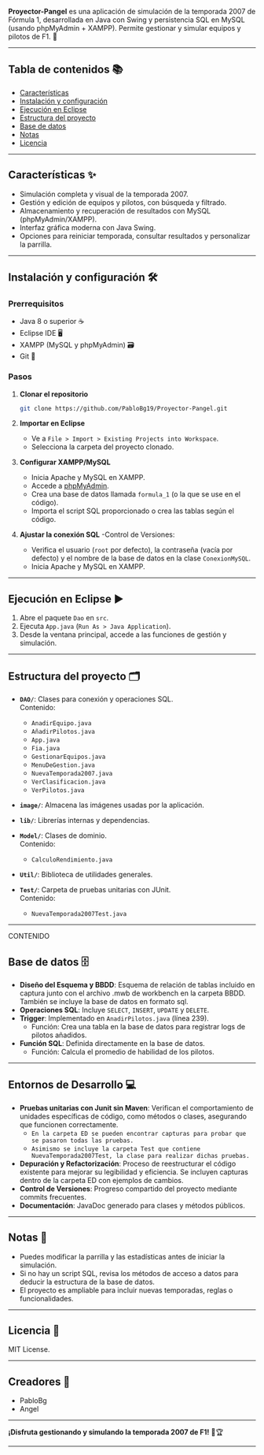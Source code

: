 
**Proyector-Pangel** es una aplicación de simulación de la temporada 2007 de Fórmula 1, desarrollada en Java con Swing y persistencia SQL en MySQL (usando phpMyAdmin + XAMPP). Permite gestionar y simular equipos y pilotos de F1. 🏁

---

## Tabla de contenidos 📚

- [Características](#características)
- [Instalación y configuración](#instalación-y-configuración)
- [Ejecución en Eclipse](#ejecución-en-eclipse)
- [Estructura del proyecto](#estructura-del-proyecto)
- [Base de datos](#base-de-datos)
- [Notas](#notas)
- [Licencia](#licencia)

---

## Características ✨

- Simulación completa y visual de la temporada 2007.
- Gestión y edición de equipos y pilotos, con búsqueda y filtrado.
- Almacenamiento y recuperación de resultados con MySQL (phpMyAdmin/XAMPP).
- Interfaz gráfica moderna con Java Swing.
- Opciones para reiniciar temporada, consultar resultados y personalizar la parrilla.

---

## Instalación y configuración 🛠️

### Prerrequisitos

- Java 8 o superior ☕
- Eclipse IDE 🖥️
- XAMPP (MySQL y phpMyAdmin) 🗃️
- Git 🔗

### Pasos

1. **Clonar el repositorio**  
   ```bash
   git clone https://github.com/PabloBg19/Proyector-Pangel.git
   ```

2. **Importar en Eclipse**  
   - Ve a `File > Import > Existing Projects into Workspace`.  
   - Selecciona la carpeta del proyecto clonado.

3. **Configurar XAMPP/MySQL**  
   - Inicia Apache y MySQL en XAMPP.  
   - Accede a [phpMyAdmin](http://localhost/phpmyadmin).  
   - Crea una base de datos llamada `formula_1` (o la que se use en el código).  
   - Importa el script SQL proporcionado o crea las tablas según el código.

4. **Ajustar la conexión SQL**
   -Control de Versiones: 
   - Verifica el usuario (`root` por defecto), la contraseña (vacía por defecto) y el nombre de la base de datos en la clase `ConexionMySQL`.
   - Inicia Apache y MySQL en XAMPP.  

---

## Ejecución en Eclipse ▶️

1. Abre el paquete `Dao` en `src`.  
2. Ejecuta `App.java` (`Run As > Java Application`).  
3. Desde la ventana principal, accede a las funciones de gestión y simulación.

---

## Estructura del proyecto 🗂️

- **`DAO/`**: Clases para conexión y operaciones SQL.  
  Contenido:  
  - `AnadirEquipo.java`  
  - `AñadirPilotos.java`  
  - `App.java`  
  - `Fia.java`  
  - `GestionarEquipos.java`  
  - `MenuDeGestion.java`  
  - `NuevaTemporada2007.java`  
  - `VerClasificacion.java`  
  - `VerPilotos.java`  

- **`image/`**: Almacena las imágenes usadas por la aplicación.  

- **`lib/`**: Librerías internas y dependencias.  

- **`Model/`**: Clases de dominio.  
  Contenido:  
  - `CalculoRendimiento.java`  

- **`Util/`**: Biblioteca de utilidades generales.  

- **`Test/`**: Carpeta de pruebas unitarias con JUnit.  
  Contenido:  
  - `NuevaTemporada2007Test.java`  

---
CONTENIDO

## Base de datos 🗄️

- **Diseño del Esquema y BBDD**: Esquema de relación de tablas incluido en captura junto con el archivo .mwb de workbench en la carpeta BBDD. También se incluye la base de datos en formato sql. 
- **Operaciones SQL**: Incluye `SELECT`, `INSERT`, `UPDATE` y `DELETE`.  
- **Trigger**: Implementado en `AnadirPilotos.java` (línea 239).  
  - Función: Crea una tabla en la base de datos para registrar logs de pilotos añadidos.  
- **Función SQL**: Definida directamente en la base de datos.  
  - Función: Calcula el promedio de habilidad de los pilotos.


---

## Entornos de Desarrollo 💻

- **Pruebas unitarias con Junit sin Maven**: Verifican el comportamiento de unidades específicas de código, como métodos o clases, asegurando que funcionen correctamente.
  - `En la carpeta ED se pueden encontrar capturas para probar que se pasaron todas las pruebas.`
  - `Asimismo se incluye la carpeta Test que contiene NuevaTemporada2007Test, la clase para realizar dichas pruebas.`
- **Depuración y Refactorización**: Proceso de reestructurar el código existente para mejorar su legibilidad y eficiencia. Se incluyen capturas dentro de la carpeta ED con ejemplos de cambios.
- **Control de Versiones**: Progreso compartido del proyecto mediante commits frecuentes.
- **Documentación**: JavaDoc generado para clases y métodos públicos.


---

## Notas 📝

- Puedes modificar la parrilla y las estadísticas antes de iniciar la simulación.  
- Si no hay un script SQL, revisa los métodos de acceso a datos para deducir la estructura de la base de datos.  
- El proyecto es ampliable para incluir nuevas temporadas, reglas o funcionalidades.

---

## Licencia 📄

MIT License.

---

## Creadores 🤝

- PabloBg  
- Angel  

---

**¡Disfruta gestionando y simulando la temporada 2007 de F1!** 🚦🏆

---
